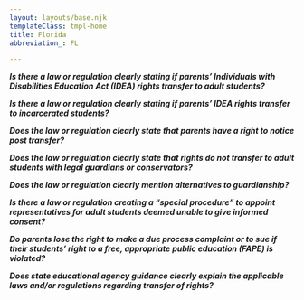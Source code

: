 ```yaml
---
layout: layouts/base.njk
templateClass: tmpl-home
title: Florida
abbreviation_: FL

---
```

**_Is there a law or regulation clearly stating if parents’ Individuals with Disabilities Education Act (IDEA) rights transfer to adult students?_**

**_Is there a law or regulation clearly stating if parents’ IDEA rights transfer to incarcerated students?_**

**_Does the law or regulation clearly state that parents have a right to notice post transfer?_**

**_Does the law or regulation clearly state that rights do not transfer to adult students with legal guardians or conservators?_**

**_Does the law or regulation clearly mention alternatives to guardianship?_**

**_Is there a law or regulation creating a “special procedure” to appoint representatives for adult students deemed unable to give informed consent?_**

**_Do parents lose the right to make a due process complaint or to sue if their students’ right to a free, appropriate public education (FAPE) is violated?_**

**_Does state educational agency guidance clearly explain the applicable laws and/or regulations regarding transfer of rights?_**